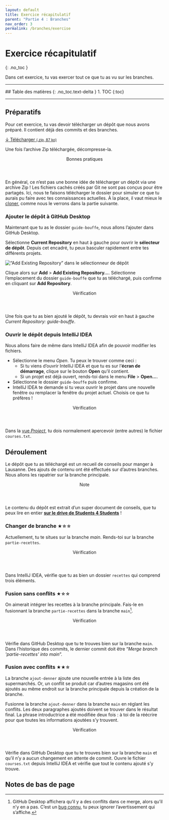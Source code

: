 ```yaml
---
layout: default
title: Exercice récapitulatif
parent: "Partie 4 : Branches"
nav_order: 3
permalink: /branches/exercise
---
```


# Exercice récapitulatif
{: .no_toc }

Dans cet exercice, tu vas exercer tout ce que tu as vu sur les branches.

<hr>
## Table des matières
{: .no_toc.text-delta }
1. TOC
{:toc}
<hr>

## Préparatifs
Pour cet exercice, tu vas devoir télécharger un dépôt que nous avons préparé. Il contient déjà des commits et des branches.

<span class="fs-5">
  <a class="btn btn-green" href="../assets/guide-bouffe.zip" download>
    ↓ Télécharger <small>(.zip, 87 ko)</small>
  </a>
</span>

Une fois l’archive Zip téléchargée, décompresse-la.

<div class="warning">
  <header>Bonnes pratiques</header>
  <p>
    En général, ce n’est pas une bonne idée de télécharger un dépôt via une archive Zip ! Les fichiers cachés créés par Git ne sont pas conçus pour être partagés. Ici, nous te faisons télécharger le dossier pour simuler ce que tu aurais pu faire avec tes connaissances actuelles. À la place, il vaut mieux le <a href="../collaboration/remote">cloner</a>, comme nous le verrons dans la partie suivante.
  </p>
</div>

### Ajouter le dépôt à GitHub Desktop
Maintenant que tu as le dossier `guide-bouffe`, nous allons l’ajouter dans GitHub Desktop.

Sélectionne **Current Repository** en haut à gauche pour ouvrir le **sélecteur de dépôt**. Depuis cet encadré, tu peux basculer rapidement entre tes différents projets.

![“Add Existing Repository” dans le sélectionneur de dépôt](../assets/add-repo.png)

Clique alors sur **Add** > **Add Existing Repository…**. Sélectionne l’emplacement du dossier `guide-bouffe` que tu as téléchargé, puis confirme en cliquant sur **Add Repository**.

<div class="check">
  <header>Vérification</header>
  <p>Une fois que tu as bien ajouté le dépôt, tu devrais voir en haut à gauche <em>Current Repository: guide-bouffe</em>.</p>
</div>

### Ouvrir le dépôt depuis IntelliJ IDEA
Nous allons faire de même dans IntelliJ IDEA afin de pouvoir modifier les fichiers.

* Sélectionne le menu *Open*. Tu peux le trouver comme ceci :
  * Si tu viens d’ouvrir IntelliJ IDEA et que tu es sur l’**écran de démarrage**, clique sur le bouton **Open** qu’il contient.
  * Si un projet est déjà ouvert, rends-toi dans le menu **File** > **Open…**.
* Sélectionne le dossier `guide-bouffe` puis confirme.
* IntelliJ IDEA te demande si tu veux ouvrir le projet dans une nouvelle fenêtre ou remplacer la fenêtre du projet actuel. Choisis ce que tu préfères !

<div class="check">
  <header>Vérification</header>
  <p>Dans la <a href="../intellij-idea/ui#palettes-doutils">vue <em>Project</em></a>, tu dois normalement apercevoir (entre autres) le fichier <code>courses.txt</code>.</p>
</div>

## Déroulement
Le dépôt que tu as téléchargé est un recueil de conseils pour manger à Lausanne. Des ajouts de contenu ont été effectués sur d’autres branches. Nous allons les rapatrier sur la branche principale.

<div class="note">
  <header>Note</header>
  <p>Le contenu du dépôt est extrait d’un super document de conseils, que tu peux lire en entier <a href="https://drive.google.com/file/d/1CalWP-mD3B91QcW1-NZHBb2zySgkc_h1/view" target="_blank"><strong>sur le drive de Students 4 Students</strong></a> !</p>
</div>

### Changer de branche <small title="Difficulté : simple">★☆☆</small>
Actuellement, tu te situes sur la branche *main*. Rends-toi sur la branche `partie-recettes`.

<div class="check">
  <header>Vérification</header>
  <p>Dans IntelliJ IDEA, vérifie que tu as bien un dossier <code>recettes</code> qui comprend trois éléments.</p>
</div>

### Fusion sans conflits <small title="Difficulté : simple">★☆☆</small>
On aimerait intégrer les recettes à la branche principale. Fais-le en fusionnant la branche `partie-recettes` dans la branche `main`[^1].

[^1]: GitHub Desktop affichera qu’il y a des conflits dans ce merge, alors qu’il n’y en a pas. C’est un <a href="https://github.com/desktop/desktop/issues/8049" target="_blank">bug connu</a>, tu peux ignorer l’avertissement qui s’affiche.

<div class="check">
  <header>Vérification</header>
  <p>Vérifie dans GitHub Desktop que tu te trouves bien sur la branche <code>main</code>. Dans l’historique des commits, le dernier commit doit être “<em>Merge branch 'partie-recettes' into main</em>”.</p>
</div>

### Fusion avec conflits <small title="Difficulté : moyen">★★☆</small>
La branche `ajout-denner` ajoute une nouvelle entrée à la liste des supermarchés. Or, un conflit se produit car d’autres magasins ont été ajoutés au même endroit sur la branche principale depuis la création de la branche.

Fusionne la branche `ajout-denner` dans la branche `main` en réglant les conflits. Les deux paragraphes ajoutés doivent se trouver dans le résultat final. La phrase introductrice a été modifiée deux fois : à toi de la réécrire pour que toutes les informations ajoutées s’y trouvent.

<div class="check">
  <header>Vérification</header>
  <p>Vérifie dans GitHub Desktop que tu te trouves bien sur la branche <code>main</code> et qu’il n’y a aucun changement en attente de commit. Ouvre le fichier <code>courses.txt</code> depuis IntelliJ IDEA et vérifie que tout le contenu ajouté s’y trouve.</p>
</div>

## Notes de bas de page
